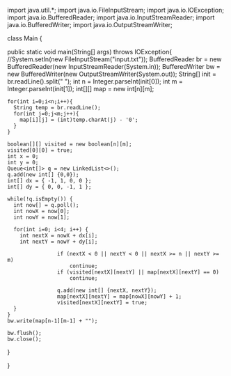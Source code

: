 import java.util.*;
import java.io.FileInputStream;
import java.io.IOException;
import java.io.BufferedReader;
import java.io.InputStreamReader;
import java.io.BufferedWriter;
import java.io.OutputStreamWriter;



class Main {

  public static void main(String[] args) throws IOException{
    //System.setIn(new FileInputStream("input.txt"));
    BufferedReader br = new BufferedReader(new InputStreamReader(System.in));
    BufferedWriter bw = new BufferedWriter(new OutputStreamWriter(System.out));
    String[] init = br.readLine().split(" ");
    int n = Integer.parseInt(init[0]);
    int m = Integer.parseInt(init[1]);
    int[][] map = new int[n][m];
    
    for(int i=0;i<n;i++){
      String temp = br.readLine();
      for(int j=0;j<m;j++){
        map[i][j] = (int)temp.charAt(j) - '0';
      }
    }
    
    boolean[][] visited = new boolean[n][m];
    visited[0][0] = true;
    int x = 0;
    int y = 0;
    Queue<int[]> q = new LinkedList<>();
    q.add(new int[] {0,0});
    int[] dx = { -1, 1, 0, 0 };
    int[] dy = { 0, 0, -1, 1 };

    while(!q.isEmpty()) {
      int now[] = q.poll();
      int nowX = now[0];
      int nowY = now[1];

      for(int i=0; i<4; i++) {
        int nextX = nowX + dx[i];
        int nextY = nowY + dy[i];

                    if (nextX < 0 || nextY < 0 || nextX >= n || nextY >= m)
                        continue;
                    if (visited[nextX][nextY] || map[nextX][nextY] == 0)
                        continue;

                    q.add(new int[] {nextX, nextY});
                    map[nextX][nextY] = map[nowX][nowY] + 1;
                    visited[nextX][nextY] = true;
      }
    }
    bw.write(map[n-1][m-1] + "");

    bw.flush();
    bw.close();
  }

}
